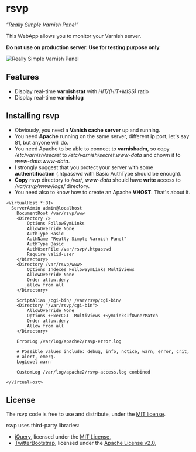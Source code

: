 rsvp
====

*“Really Simple Varnish Panel”*

This WebApp allows you to monitor your Varnish server.

**Do not use on production server. Use for testing purpose only**

![Really Simple Varnish Panel](http://techwatch.keeward.com/wp-content/uploads/2012/12/DSC03535-580x386.jpg)

Features
--------
* Display real-time **varnishstat** with *HIT/(HIT+MISS)* ratio
* Display real-time **varnishlog**

Installing rsvp
---------------


* Obviously, you need a **Vanish cache server** up and running.
* You need **Apache** running on the same server, different ip port, let's say 81, but anyone will do.
* You need Apache to be able to connect to **varnishadm**, so copy */etc/varnish/secret* to */etc/varnish/secret.www-data* and chown it to *www-data:www-data*.
* I strongly suggest that you protect your server with some **authentification** (.htpasswd with Basic AuthType should be enough).
* **Copy** rsvp directory to */var/*, *www-data* should have **write** access to */var/rsvp/www/logs/* directory.
* You need also to know how to create an Apache **VHOST**. That's about it.

```
<VirtualHost *:81>
  ServerAdmin admin@localhost
	DocumentRoot /var/rsvp/www
	<Directory />
		Options FollowSymLinks
		AllowOverride None
		AuthType Basic
		AuthName "Really Simple Varnish Panel"
		AuthType Basic
		AuthUserFile /var/rsvp/.htpasswd
		Require valid-user
	</Directory>
	<Directory /var/rsvp/www>
		Options Indexes FollowSymLinks MultiViews
		AllowOverride None
		Order allow,deny
		allow from all
	</Directory>

	ScriptAlias /cgi-bin/ /var/rsvp/cgi-bin/
	<Directory "/var/rsvp/cgi-bin">
		AllowOverride None
		Options +ExecCGI -MultiViews +SymLinksIfOwnerMatch
		Order allow,deny
		Allow from all
	</Directory>

	ErrorLog /var/log/apache2/rsvp-error.log

	# Possible values include: debug, info, notice, warn, error, crit,
	# alert, emerg.
	LogLevel warn

	CustomLog /var/log/apache2/rsvp-access.log combined

</VirtualHost>
```


License
-------

The rsvp code is free to use and distribute, under the [MIT license](https://raw.github.com/benjaminbellamy/rsvp/master/LICENSE).

rsvp uses third-party libraries:

* [jQuery](http://jquery.com/), licensed under the [MIT License](http://jquery.org/license),
* [TwitterBootstrap](http://twitter.github.com/bootstrap/), licensed under the [Apache License v2.0](http://www.apache.org/licenses/LICENSE-2.0),
